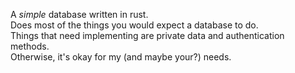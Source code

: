 A *simple* database written in rust.\
Does most of the things you would expect a database to do.\
Things that need implementing are private data and authentication methods.\
Otherwise, it's okay for my (and maybe your?) needs.
